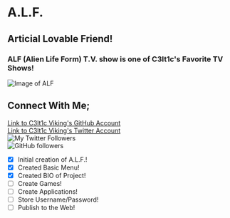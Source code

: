# A.L.F.

## Articial Lovable Friend!

### ALF (Alien Life Form) T.V. show is one of C3lt1c's Favorite TV Shows!

![Image of ALF](https://www.simplemost.com/wp-content/uploads/2018/08/alf-847x560.jpg)  



## Connect With Me; ##   
[Link to C3lt1c Viking's GitHub Account](https://github.com/C3lt1c-Viking)  
[Link to C3lt1c Viking's Twitter Account](https://twitter.com/C3lt1c-Viking)  
![My Twitter Followers](https://img.shields.io/twitter/url?style=social&url=https%3A%2F%2Ftwitter.com%2FC3lt1cViking)  
![GitHub followers](https://img.shields.io/github/followers/C3lt1c-Viking?style=social)  



- [x] Initial creation of A.L.F.!  
- [x] Created Basic Menu!  
- [x] Created BIO of Project!  
- [ ] Create Games!  
- [ ] Create Applications!  
- [ ] Store Username/Password!  
- [ ] Publish to the Web!  
